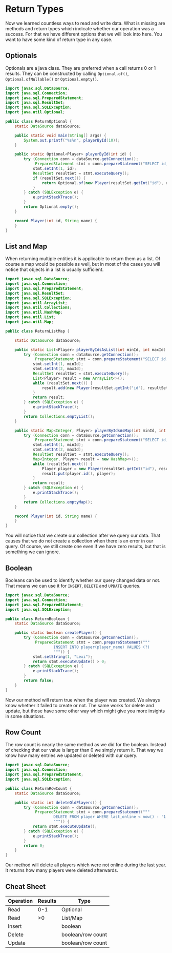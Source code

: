 # Return Types

Now we learned countless ways to read and write data.
What is missing are methods and return types which indicate whether our operation was a success.
For that we have different options that we will look into here.
You want to have some kind of return type in any case.

## Optionals

Optionals are a java class.
They are preferred when a call returns 0 or 1 results.
They can be constructed by calling `Optional.of()`, `Optional.ofNullable()` or `Optional.empty()`.

```java
import javax.sql.DataSource;
import java.sql.Connection;
import java.sql.PreparedStatement;
import java.sql.ResultSet;
import java.sql.SQLException;
import java.util.Optional;

public class ReturnOptional {
    static DataSource dataSource;

    public static void main(String[] args) {
        System.out.printf("%s%n", playerById(10));
    }

    public static Optional<Player> playerById(int id) {
        try (Connection conn = dataSource.getConnection();
             PreparedStatement stmt = conn.prepareStatement("SELECT id, player_name FROM player WHERE id = ?")) {
            stmt.setInt(1, id);
            ResultSet resultSet = stmt.executeQuery();
            if (resultSet.next()) {
                return Optional.of(new Player(resultSet.getInt("id"), resultSet.getString("player_name")));
            }
        } catch (SQLException e) {
            e.printStackTrace();
        }
        return Optional.empty();
    }

    record Player(int id, String name) {
    }
}
```

## List and Map

When returning multiple entities it is applicable to return them as a list.
Of course a map would be possible as well, but in most of the cases you will notice that objects in a list is usually sufficient.

```java
import javax.sql.DataSource;
import java.sql.Connection;
import java.sql.PreparedStatement;
import java.sql.ResultSet;
import java.sql.SQLException;
import java.util.ArrayList;
import java.util.Collections;
import java.util.HashMap;
import java.util.List;
import java.util.Map;

public class ReturnListMap {

    static DataSource dataSource;

    public static List<Player> playerByIdsAsList(int minId, int maxId) {
        try (Connection conn = dataSource.getConnection();
             PreparedStatement stmt = conn.prepareStatement("SELECT id, player_name FROM player WHERE id >= ? AND id <= ?")) {
            stmt.setInt(1, minId);
            stmt.setInt(2, maxId);
            ResultSet resultSet = stmt.executeQuery();
            List<Player> result = new ArrayList<>();
            while (resultSet.next()) {
                result.add(new Player(resultSet.getInt("id"), resultSet.getString("player_name")));
            }
            return result;
        } catch (SQLException e) {
            e.printStackTrace();
        }
        return Collections.emptyList();
    }

    public static Map<Integer, Player> playerByIdsAsMap(int minId, int maxId) {
        try (Connection conn = dataSource.getConnection();
             PreparedStatement stmt = conn.prepareStatement("SELECT id, player_name FROM player WHERE id >= ? AND id <= ?")) {
            stmt.setInt(1, minId);
            stmt.setInt(2, maxId);
            ResultSet resultSet = stmt.executeQuery();
            Map<Integer, Player> result = new HashMap<>();
            while (resultSet.next()) {
                Player player = new Player(resultSet.getInt("id"), resultSet.getString("player_name"));
                result.put(player.id(), player);
            }
            return result;
        } catch (SQLException e) {
            e.printStackTrace();
        }
        return Collections.emptyMap();
    }

    record Player(int id, String name) {
    }
}
```

You will notice that we create our collection after we query our data.
That causes that we do not create a collection when there is an error in our query.
Of course, we still create one even if we have zero results, but that is something we can ignore.

## Boolean

Booleans can be used to identify whether our query changed data or not.
That means we can use it for `INSERT`, `DELETE` and `UPDATE` queries.

```java
import javax.sql.DataSource;
import java.sql.Connection;
import java.sql.PreparedStatement;
import java.sql.SQLException;

public class ReturnBoolean {
    static DataSource dataSource;

    public static boolean createPlayer() {
        try (Connection conn = dataSource.getConnection();
             PreparedStatement stmt = conn.prepareStatement("""
                     INSERT INTO player(player_name) VALUES (?)
                     """)) {
            stmt.setString(1, "Lexi");
            return stmt.executeUpdate() > 0;
        } catch (SQLException e) {
            e.printStackTrace();
        }
        return false;
    }
}
```

Now our method will return true when the player was created.
We always know whether it failed to create or not.
The same works for delete and update, but those have some other way which might give you more insights in some situations.

## Row Count

The row count is nearly the same method as we did for the boolean.
Instead of checking that our value is larger than 0 we simply return it.
That way we know how many entries we updated or deleted with our query.

```java
import javax.sql.DataSource;
import java.sql.Connection;
import java.sql.PreparedStatement;
import java.sql.SQLException;

public class ReturnRowCount {
    static DataSource dataSource;

    public static int deleteOldPlayers() {
        try (Connection conn = dataSource.getConnection();
             PreparedStatement stmt = conn.prepareStatement("""
                     DELETE FROM player WHERE last_online < now() - '1 year'
                     """)) {
            return stmt.executeUpdate();
        } catch (SQLException e) {
            e.printStackTrace();
        }
        return 0;
    }
}
```

Our method will delete all players which were not online during the last year.
It returns how many players were deleted afterwards.

## Cheat Sheet

| Operation | Results | Type              |
|-----------|---------|-------------------|
| Read      | 0-1     | Optional          |
| Read      | >0      | List/Map          |
| Insert    |         | boolean           |
| Delete    |         | boolean/row count |
| Update    |         | boolean/row count |
